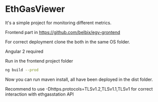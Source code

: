 # EthGasViewer
It's a simple project for monitoring different metrics.


Frontend part in https://github.com/belbix/egv-grontend

For correct deployment clone the both in the same OS folder.

Angular 2 required

Run in the frontend project folder 
```bash
ng build --prod
```

Now you can run maven install, all have been deployed in the dist folder.

Recommend to use -Dhttps.protocols=TLSv1.2,TLSv1.1,TLSv1 for correct interaction with ethgasstation API
